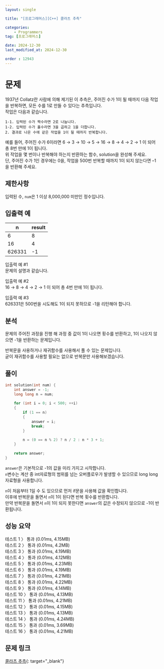 ```yaml
---
layout: single

title: "[프로그래머스][C++] 콜라츠 추측"

categories:
    - Programmers
tag: [프로그래머스]

date: 2024-12-30
last_modified_at: 2024-12-30

order : 12943
---
```


# 문제

1937년 Collatz란 사람에 의해 제기된 이 추측은, 주어진 수가 1이 될 때까지 다음 작업을 반복하면, 모든 수를 1로 만들 수 있다는 추측입니다.  
작업은 다음과 같습니다.

```
1-1. 입력된 수가 짝수라면 2로 나눕니다. 
1-2. 입력된 수가 홀수라면 3을 곱하고 1을 더합니다. 
2. 결과로 나온 수에 같은 작업을 1이 될 때까지 반복합니다. 
```

예를 들어, 주어진 수가 6이라면 6 → 3 → 10 → 5 → 16 → 8 → 4 → 2 → 1 이 되어 총 8번 만에 1이 됩니다.  
위 작업을 몇 번이나 반복해야 하는지 반환하는 함수, solution을 완성해 주세요.  
단, 주어진 수가 1인 경우에는 0을, 작업을 500번 반복할 때까지 1이 되지 않는다면 –1을 반환해 주세요.


## 제한사항

입력된 수, `num`은 1 이상 8,000,000 미만인 정수입니다.

## 입출력 예

|n|result|
|---|---|
|6|8|
|16|4|
|626331|-1|

입출력 예 #1  
문제의 설명과 같습니다.

입출력 예 #2  
16 → 8 → 4 → 2 → 1 이 되어 총 4번 만에 1이 됩니다.

입출력 예 #3  
626331은 500번을 시도해도 1이 되지 못하므로 -1을 리턴해야 합니다.

## 분석

문제의 주어진 과정을 진행 해 과정 중 값이 1이 나오면 횟수를 반환하고, 1이 나오지 않으면 -1을 반환하는 문제입니다.

반복문을 사용하거나 재귀함수를 사용해서 풀 수 있는 문제입니다.  
굳이 재귀함수를 사용할 필요는 없으로 반복문만 사용해보겠습니다.

## 풀이

```cpp
int solution(int num) {
    int answer = -1;
    long long n = num;
    
    for (int i = 0; i < 500; ++i)
    {   
        if (1 == n)
        {
            answer = i;
            break;
        }

        n = (0 == n % 2) ? n / 2 : n * 3 + 1;
    }
    
    return answer;
}
```

`answer`은 기본적으로 -1의 값을 미리 가지고 시작합니다.  
`n`변수는 계산 중 int자료형의 범위를 넘는 오버플로우가 발생할 수 있으므로 long long자료형을 사용합니다.

`n`이 처음부터 1일 수 도 있으므로 먼저 if문을 사용해 값을 확인합니다.  
이후에 반복문을 돌면서 `n`이 1이 된다면 반복 횟수를 반환합니다.  
만약 반복문을 돌면서 `n`이 1이 되지 못한다면 `answer`의 값은 수정되지 않으므로 -1이 반환됩니다.

## 성능 요약

테스트 1 〉	통과 (0.01ms, 4.15MB)  
테스트 2 〉	통과 (0.01ms, 4.2MB)  
테스트 3 〉	통과 (0.01ms, 4.19MB)  
테스트 4 〉	통과 (0.01ms, 4.12MB)  
테스트 5 〉	통과 (0.01ms, 4.23MB)  
테스트 6 〉	통과 (0.01ms, 4.19MB)  
테스트 7 〉	통과 (0.01ms, 4.21MB)  
테스트 8 〉	통과 (0.01ms, 4.22MB)  
테스트 9 〉	통과 (0.01ms, 4.14MB)  
테스트 10 〉 통과 (0.01ms, 4.13MB)  
테스트 11 〉 통과 (0.01ms, 4.21MB)  
테스트 12 〉 통과 (0.01ms, 4.15MB)  
테스트 13 〉 통과 (0.01ms, 4.13MB)  
테스트 14 〉 통과 (0.01ms, 4.24MB)  
테스트 15 〉 통과 (0.01ms, 3.69MB)  
테스트 16 〉 통과 (0.01ms, 4.21MB)

## 문제 링크

[콜라츠 추측](https://school.programmers.co.kr/learn/courses/30/lessons/12943){: target="_blank"}